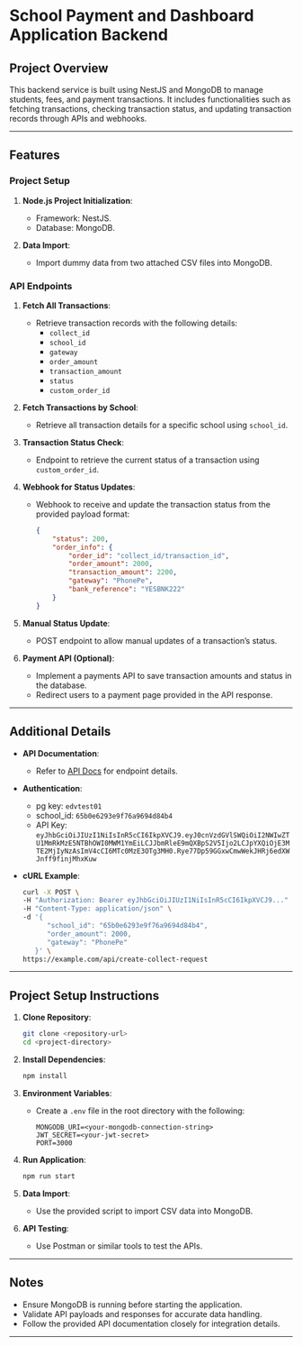 # School Payment and Dashboard Application Backend

## Project Overview
This backend service is built using NestJS and MongoDB to manage students, fees, and payment transactions. It includes functionalities such as fetching transactions, checking transaction status, and updating transaction records through APIs and webhooks.

---

## Features

### Project Setup
1. **Node.js Project Initialization**:
   - Framework: NestJS.
   - Database: MongoDB.

2. **Data Import**:
   - Import dummy data from two attached CSV files into MongoDB.

### API Endpoints
1. **Fetch All Transactions**:
   - Retrieve transaction records with the following details:
     - `collect_id`
     - `school_id`
     - `gateway`
     - `order_amount`
     - `transaction_amount`
     - `status`
     - `custom_order_id`

2. **Fetch Transactions by School**:
   - Retrieve all transaction details for a specific school using `school_id`.

3. **Transaction Status Check**:
   - Endpoint to retrieve the current status of a transaction using `custom_order_id`.

4. **Webhook for Status Updates**:
   - Webhook to receive and update the transaction status from the provided payload format:
     ```json
     {
         "status": 200,
         "order_info": {
             "order_id": "collect_id/transaction_id",
             "order_amount": 2000,
             "transaction_amount": 2200,
             "gateway": "PhonePe",
             "bank_reference": "YESBNK222"
         }
     }
     ```

5. **Manual Status Update**:
   - POST endpoint to allow manual updates of a transaction’s status.

6. **Payment API (Optional)**:
   - Implement a payments API to save transaction amounts and status in the database.
   - Redirect users to a payment page provided in the API response.

---

## Additional Details
- **API Documentation**:
  - Refer to [API Docs](https://documenter.getpostman.com/view/22738724/2sAY4viPQH) for endpoint details.

- **Authentication**:
  - pg key: `edvtest01`
  - school_id: `65b0e6293e9f76a9694d84b4`
  - API Key: `eyJhbGciOiJIUzI1NiIsInR5cCI6IkpXVCJ9.eyJ0cnVzdGVlSWQiOiI2NWIwZTU1MmRkMzE5NTBhOWI0MWM1YmEiLCJJbmRleE9mQXBpS2V5Ijo2LCJpYXQiOjE3MTE2MjIyNzAsImV4cCI6MTc0MzE3OTg3MH0.Rye77Dp59GGxwCmwWekJHRj6edXWJnff9finjMhxKuw`

- **cURL Example**:
  ```bash
  curl -X POST \ 
  -H "Authorization: Bearer eyJhbGciOiJIUzI1NiIsInR5cCI6IkpXVCJ9..." \ 
  -H "Content-Type: application/json" \ 
  -d '{
        "school_id": "65b0e6293e9f76a9694d84b4",
        "order_amount": 2000,
        "gateway": "PhonePe"
     }' \ 
  https://example.com/api/create-collect-request
  ```

---

## Project Setup Instructions

1. **Clone Repository**:
   ```bash
   git clone <repository-url>
   cd <project-directory>
   ```

2. **Install Dependencies**:
   ```bash
   npm install
   ```

3. **Environment Variables**:
   - Create a `.env` file in the root directory with the following:
     ```env
     MONGODB_URI=<your-mongodb-connection-string>
     JWT_SECRET=<your-jwt-secret>
     PORT=3000
     ```

4. **Run Application**:
   ```bash
   npm run start
   ```

5. **Data Import**:
   - Use the provided script to import CSV data into MongoDB.

6. **API Testing**:
   - Use Postman or similar tools to test the APIs.

---

## Notes
- Ensure MongoDB is running before starting the application.
- Validate API payloads and responses for accurate data handling.
- Follow the provided API documentation closely for integration details.

---
